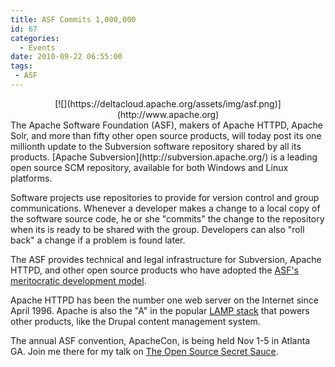 ```yaml
---
title: ASF Commits 1,000,000
id: 67
categories:
  - Events
date: 2010-09-22 06:55:00
tags: 
 - ASF
---
```


<div class="separator" style="clear:both;text-align:center;">[![](https://deltacloud.apache.org/assets/img/asf.png)](http://www.apache.org)</div>
The Apache Software Foundation (ASF), makers of Apache HTTPD, Apache Solr, and more than fifty other open source products, will today post its one millionth update to the Subversion software repository shared by all its products. [Apache Subversion](http://subversion.apache.org/) is a leading open source SCM repository, available for both Windows and Linux platforms.

Software projects use repositories to provide for version control and group communications. Whenever a developer makes a change to a local copy of the software source code, he or she "commits" the change to the repository when its is ready to be shared with the group. Developers can also "roll back" a change if a problem is found later.

The ASF provides technical and legal infrastructure for Subversion, Apache HTTPD, and other open source products who have adopted the [ASF's meritocratic development model](http://www.apache.org/foundation/how-it-works.html).

Apache HTTPD has been the number one web server on the Internet since April 1996\. Apache is also the "A" in the popular [LAMP stack](http://en.wikipedia.org/wiki/LAMP_%28software_bundle%29) that powers other products, like the Drupal content management system.

The annual ASF convention, ApacheCon, is being held Nov 1-5 in Atlanta GA. Join me there for my talk on [The Open Source Secret Sauce](http://na.apachecon.com/c/acna2010/sessions/561).